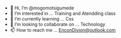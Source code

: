 - 👋 Hi, I’m @mogomotsigumede
- 👀 I’m interested in ... Training and Atendding class
- 🌱 I’m currently learning ... Css
- 💞️ I’m looking to collaborate on ... Technology
- 📫 How to reach me ... EnconDivion@outlook.com

<!---
mogomotsigumede/mogomotsigumede is a ✨ special ✨ repository because its `README.md` (this file) appears on your GitHub profile.
You can click the Preview link to take a look at your changes.
--->
